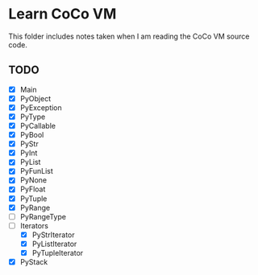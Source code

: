 # Learn CoCo VM

This folder includes notes taken when I am reading the CoCo VM source
code.

## TODO

* [x] Main
* [x] PyObject
* [x] PyException
* [x] PyType
* [x] PyCallable
* [x] PyBool
* [x] PyStr
* [x] PyInt
* [x] PyList
* [x] PyFunList
* [x] PyNone
* [x] PyFloat
* [x] PyTuple
* [x] PyRange
* [ ] PyRangeType
* [ ] Iterators
  - [x] PyStrIterator
  - [x] PyListIterator
  - [x] PyTupleIterator
* [x] PyStack
